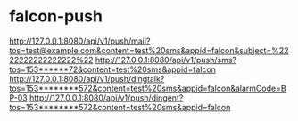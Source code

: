 # falcon-push
http://127.0.0.1:8080/api/v1/push/mail?tos=test@example.com&content=test%20sms&appid=falcon&subject=%2222222222222222%22
http://127.0.0.1:8080/api/v1/push/sms?tos=153******72&content=test%20sms&appid=falcon
http://127.0.0.1:8080/api/v1/push/dingtalk?tos=153********572&content=test%20sms&appid=falcon&alarmCode=BP-03
http://127.0.0.1:8080/api/v1/push/dingent?tos=153********572&content=test%20sms&appid=falcon
